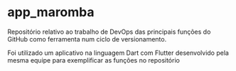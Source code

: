 # app_maromba

Repositório relativo ao trabalho de DevOps das principais funções do GitHub como ferramenta num ciclo de versionamento.

Foi utilizado um aplicativo na linguagem Dart com Flutter desenvolvido pela mesma equipe para exemplificar as funções no repositório
